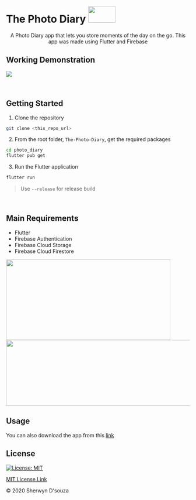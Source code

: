 # The Photo Diary <img src="https://mpng.subpng.com/20180703/evz/kisspng-camera-logo-photography-clip-art-5b3bccc7496876.4498270915306457033007.jpg" height="45" width="75"/>

<div style="text-align:center;">
  
A Photo Diary app that lets you store moments of the day on the go. This app was made using Flutter and Firebase

</div>


## Working Demonstration

![](Readme_requirements/Photo-Diary.gif)

<br>

## Getting Started

1. Clone the repository

```bash
git clone <this_repo_url>
```

2. From the root folder, `The-Photo-Diary`, get the required packages

```bash
cd photo_diary
flutter pub get
```

3. Run the Flutter application

```bash
flutter run
```

> Use `--release` for release build

<br>

## Main Requirements

<ul>
<li>Flutter</li>
<li>Firebase Authentication</li>
<li>Firebase Cloud Storage</li>
<li>Firebase Cloud Firestore</li>
</ul>

<img align="left" src="https://flutter.dev/images/flutter-logo-sharing.png" height="220px" width="450px"/>
<img src="https://firebase.google.com/images/brand-guidelines/logo-standard.png" height="180px" width="550px"/>

## Usage

You can also download the app from this <a href="https://drive.google.com/file/d/1YcVPr8MuqSFQjZ9u2dh6r7fhCENepTx4/view?usp=sharing">link</a>

## License

[![License: MIT](https://img.shields.io/badge/License-MIT-yellow.svg)](https://opensource.org/licenses/MIT)

[MIT License Link](https://github.com/sherwyn11/The-Photo-Diary/blob/master/LICENSE)

© 2020 Sherwyn D'souza
